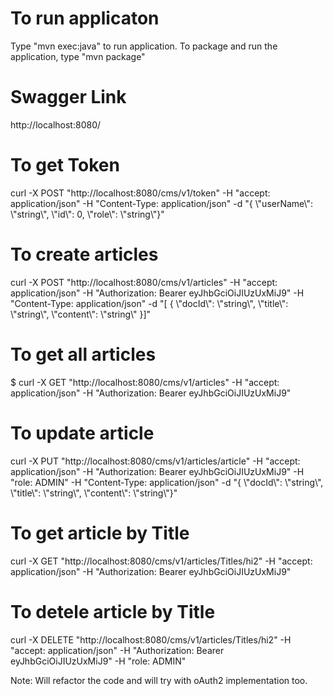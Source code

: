 # To run applicaton
Type "mvn exec:java" to run application.
To package and run the application, type "mvn package"

# Swagger Link 
http://localhost:8080/

# To get Token
curl -X POST "http://localhost:8080/cms/v1/token" -H "accept: application/json" -H "Content-Type: application/json" -d "{ \\"userName\\": \\"string\\", \\"id\\": 0, \\"role\\": \\"string\\"}"

# To create articles
curl -X POST "http://localhost:8080/cms/v1/articles" -H "accept: application/json" -H "Authorization: Bearer eyJhbGciOiJIUzUxMiJ9" -H "Content-Type: application/json" -d "[ { \\"docId\\": \\"string\\", \\"title\\": \\"string\\", \\"content\\": \\"string\\" }]"

# To get all articles
$ curl -X GET "http://localhost:8080/cms/v1/articles" -H "accept: application/json" -H "Authorization: Bearer eyJhbGciOiJIUzUxMiJ9"

# To update article
curl -X PUT "http://localhost:8080/cms/v1/articles/article" -H "accept: application/json" -H "Authorization: Bearer eyJhbGciOiJIUzUxMiJ9" -H "role: ADMIN" -H "Content-Type: application/json" -d "{ \\"docId\\": \\"string\\", \\"title\\": \\"string\\", \\"content\\": \\"string\\"}"

# To get article by Title
curl -X GET "http://localhost:8080/cms/v1/articles/Titles/hi2" -H "accept: application/json" -H "Authorization: Bearer eyJhbGciOiJIUzUxMiJ9"

# To detele article by Title
curl -X DELETE "http://localhost:8080/cms/v1/articles/Titles/hi2" -H "accept: application/json" -H "Authorization: Bearer eyJhbGciOiJIUzUxMiJ9" -H "role: ADMIN"

Note: Will refactor the code and will try with oAuth2 implementation too.
